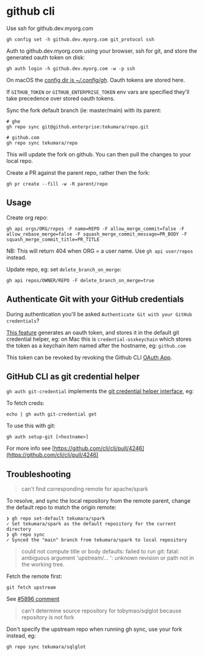 # github cli

Use ssh for github.dev.myorg.com

```
gh config set -h github.dev.myorg.com git_protocol ssh
```

Auth to github.dev.myorg.com using your browser, ssh for git, and store the generated oauth token on disk:

```
gh auth login -h github.dev.myorg.com -w -p ssh
```

On macOS the [config dir is _~/.config/gh_](https://github.com/cli/cli/blob/25b6eecc8dd7845ca42afa3362b80b13c355356a/internal/config/config_file.go#L40). Oauth tokens are stored here.

If `GITHUB_TOKEN` or `GITHUB_ENTERPRISE_TOKEN` env vars are specified they'll take precedence over stored oauth tokens.

Sync the fork default branch (ie: master/main) with its parent:

```
# ghe
gh repo sync git@github.enterprise:tekumara/repo.git

# github.com
gh repo sync tekumara/repo
```

This will update the fork on github. You can then pull the changes to your local repo.

Create a PR against the parent repo, rather then the fork:

```
gh pr create --fill -w -R parent/repo
```

## Usage

Create org repo:

```
gh api orgs/ORG/repos -F name=REPO -F allow_merge_commit=false -F allow_rebase_merge=false -F squash_merge_commit_message=PR_BODY -F squash_merge_commit_title=PR_TITLE
```

NB: This will return 404 when ORG = a user name. Use `gh api user/repos` instead.

Update repo, eg: set `delete_branch_on_merge`:

```
gh api repos/OWNER/REPO -F delete_branch_on_merge=true
```

## Authenticate Git with your GitHub credentials

During authentication you'll be asked `Authenticate Git with your GitHub credentials`?

[This feature](https://github.com/cli/cli/pull/2449) generates an oauth token, and stores it in the default git credential helper, eg: on Mac this is `credential-osxkeychain` which stores the token as a keychain item named after the hostname, eg: `github.com`

This token can be revoked by revoking the Github CLI [OAuth App](https://github.com/settings/applications).

## GitHub CLI as git credential helper

`gh auth git-credential` implements the [git credential helper interface](https://github.com/cli/cli/blob/6701b52/pkg/cmd/auth/gitcredential/helper.go), eg:

To fetch creds:

```
echo | gh auth git-credential get
```

To use this with git:

```
gh auth setup-git [<hostname>]
```

For more info see [https://github.com/cli/cli/pull/4246](https://github.com/cli/cli/pull/4246)

## Troubleshooting

> can't find corresponding remote for apache/spark

To resolve, and sync the local repository from the remote parent, change the default repo to match the origin remote:

```
❯ gh repo set-default tekumara/spark
✓ Set tekumara/spark as the default repository for the current directory
❯ gh repo sync
✓ Synced the "main" branch from tekumara/spark to local repository
```

> could not compute title or body defaults: failed to run git: fatal: ambiguous argument 'upstream/... ': unknown revision or path not in the working tree.

Fetch the remote first:

```
git fetch upstream
```

See [#5896 comment](https://github.com/cli/cli/issues/5896#issuecomment-1304723277)

> can't determine source repository for tobymao/sqlglot because repository is not fork

Don't specify the upstream repo when running gh sync, use your fork instead, eg:

```
gh repo sync tekumara/sqlglot
```
